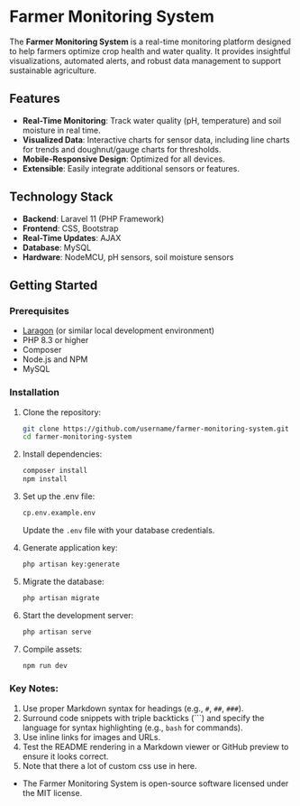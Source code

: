 # Farmer Monitoring System

The **Farmer Monitoring System** is a real-time monitoring platform designed to help farmers optimize crop health and water quality. It provides insightful visualizations, automated alerts, and robust data management to support sustainable agriculture.


## Features

- **Real-Time Monitoring**: Track water quality (pH, temperature) and soil moisture in real time.
- **Visualized Data**: Interactive charts for sensor data, including line charts for trends and doughnut/gauge charts for thresholds.
- **Mobile-Responsive Design**: Optimized for all devices.
- **Extensible**: Easily integrate additional sensors or features.

## Technology Stack

- **Backend**: Laravel 11 (PHP Framework)
- **Frontend**: CSS, Bootstrap
- **Real-Time Updates**: AJAX
- **Database**: MySQL
- **Hardware**: NodeMCU, pH sensors, soil moisture sensors

## Getting Started

### Prerequisites

- [Laragon](https://laragon.org/) (or similar local development environment)
- PHP 8.3 or higher
- Composer
- Node.js and NPM
- MySQL

### Installation

1. Clone the repository:
   ```bash
   git clone https://github.com/username/farmer-monitoring-system.git
   cd farmer-monitoring-system

2. Install dependencies:
   ```bash
   composer install
   npm install
   ```

3. Set up the .env file:
   ```bash
   cp.env.example.env
   ```
   Update the `.env` file with your database credentials.

4. Generate application key:
   ```bash
   php artisan key:generate
   ```
5. Migrate the database:
   ```bash
   php artisan migrate
   ```
6. Start the development server:
   ```bash
   php artisan serve
   ```

7. Compile assets:
   ```bash
   npm run dev
   ```
   
### Key Notes:
1. Use proper Markdown syntax for headings (e.g., `#`, `##`, `###`).
2. Surround code snippets with triple backticks (```) and specify the language for syntax highlighting (e.g., `bash` for commands).
3. Use inline links for images and URLs.
4. Test the README rendering in a Markdown viewer or GitHub preview to ensure it looks correct. 
5. Note that there a lot of custom css use in here.

- The Farmer Monitoring System is open-source software licensed under the MIT license.

